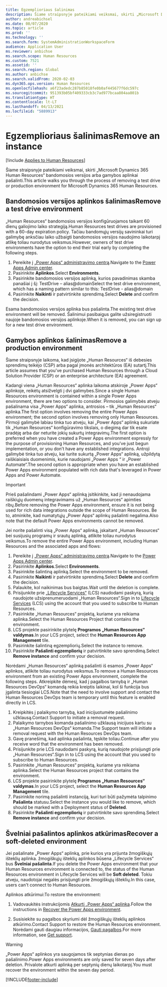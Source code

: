 ```yaml
---
title: Egzemplioriaus šalinimas
description: Šiame straipsnyje pateikiami veiksmai, skirti „Microsoft Dynamics 365 Human Resources“ bandomosios versijos arba gamybos aplinkai pašalinti.
author: andreabichsel
ms.date: 08/07/2020
ms.topic: article
ms.prod: ''
ms.technology: ''
ms.search.form: SystemAdministrationWorkspaceForm
audience: Application User
ms.reviewer: anbichse
ms.search.scope: Human Resources
ms.custom: 7521
ms.assetid: ''
ms.search.region: Global
ms.author: anbichse
ms.search.validFrom: 2020-02-03
ms.dyn365.ops.version: Human Resources
ms.openlocfilehash: a6f23adedc287b85018fe0b0af445677f6dc597c
ms.sourcegitcommit: 951393b05bf409333cb3c7ad977bcaa804aa801b
ms.translationtype: HT
ms.contentlocale: lt-LT
ms.lasthandoff: 04/13/2021
ms.locfileid: "5889913"
---
```

# <a name="remove-an-instance"></a><span data-ttu-id="95d85-103">Egzemplioriaus šalinimas</span><span class="sxs-lookup"><span data-stu-id="95d85-103">Remove an instance</span></span>

[!include [Applies to Human Resources](../includes/applies-to-hr.md)]

<span data-ttu-id="95d85-104">Šiame straipsnyje pateikiami veiksmai, skirti „Microsoft Dynamics 365 Human Resources“ bandomosios versijos arba gamybos aplinkai pašalinti.</span><span class="sxs-lookup"><span data-stu-id="95d85-104">This article walks you through the process of removing a test drive or production environment for Microsoft Dynamics 365 Human Resources.</span></span>

## <a name="remove-a-test-drive-environment"></a><span data-ttu-id="95d85-105">Bandomosios versijos aplinkos šalinimas</span><span class="sxs-lookup"><span data-stu-id="95d85-105">Remove a test drive environment</span></span>

<span data-ttu-id="95d85-106">„Human Resources“ bandomosios versijos konfigūruojamos taikant 60 dienų galiojimo laiko strategiją.</span><span class="sxs-lookup"><span data-stu-id="95d85-106">Human Resources test drives are provisioned with a 60-day expiration policy.</span></span> <span data-ttu-id="95d85-107">Tačiau bandomųjų versijų savininkai turi galimybę anksčiau laiko užbaigti bandomosios versijos naudojimo laikotarpį atlikę toliau nurodytus veiksmus.</span><span class="sxs-lookup"><span data-stu-id="95d85-107">However, owners of test drive environments have the option to end their trial early by completing the following steps.</span></span> 

1. <span data-ttu-id="95d85-108">Pereikite į [„Power Apps“ administravimo centrą](https://admin.businessplatform.microsoft.com/).</span><span class="sxs-lookup"><span data-stu-id="95d85-108">Navigate to the [Power Apps Admin center](https://admin.businessplatform.microsoft.com/).</span></span>
2. <span data-ttu-id="95d85-109">Pasirinkite **Aplinkos**.</span><span class="sxs-lookup"><span data-stu-id="95d85-109">Select **Environments**.</span></span>
3. <span data-ttu-id="95d85-110">Pasirinkite bandomosios versijos aplinką, kurios pavadinimas skamba panašiai į šį: TestDrive – alias@domain</span><span class="sxs-lookup"><span data-stu-id="95d85-110">Select the test drive environment, which has a naming pattern similar to this: TestDrive - alias@domain</span></span>
4. <span data-ttu-id="95d85-111">Pasirinkite **Naikinti** ir patvirtinkite sprendimą.</span><span class="sxs-lookup"><span data-stu-id="95d85-111">Select **Delete** and confirm the decision.</span></span> 

<span data-ttu-id="95d85-112">Esama bandomosios versijos aplinka bus pašalinta.</span><span class="sxs-lookup"><span data-stu-id="95d85-112">The existing test drive environment will be removed.</span></span> <span data-ttu-id="95d85-113">Šalinimui pasibaigus galite užsiregistruoti naujoje bandomosios versijos aplinkoje.</span><span class="sxs-lookup"><span data-stu-id="95d85-113">When it is removed, you can sign up for a new test drive environment.</span></span> 

## <a name="remove-a-production-environment"></a><span data-ttu-id="95d85-114">Gamybos aplinkos šalinimas</span><span class="sxs-lookup"><span data-stu-id="95d85-114">Remove a production environment</span></span>

<span data-ttu-id="95d85-115">Šiame straipsnyje laikoma, kad įsigijote „Human Resources“ iš debesies sprendimų teikėjo (CSP) arba pagal įmonės architektūros (EA) sutartį.</span><span class="sxs-lookup"><span data-stu-id="95d85-115">This article assumes that you've purchased Human Resources through a Cloud Solution Provider (CSP) or an enterprise architecture (EA) agreement.</span></span> 

<span data-ttu-id="95d85-116">Kadangi viena „Human Resources“ aplinka laikoma atskiroje „Power Apps“ aplinkoje, reikėtų atsižvelgti į dvi galimybes.</span><span class="sxs-lookup"><span data-stu-id="95d85-116">Since a single Human Resources environment is contained within a single Power Apps environment, there are two options to consider.</span></span> <span data-ttu-id="95d85-117">Pirmosios galimybės atveju pašalinama visa „Power Apps“ aplinka, antrosios – tik „Human Resources“ aplinka.</span><span class="sxs-lookup"><span data-stu-id="95d85-117">The first option involves removing the entire Power Apps environment; the second option involves removing only Human Resources.</span></span> <span data-ttu-id="95d85-118">Pirmoji galimybė labiau tinka tuo atveju, kai „Power Apps“ aplinką sukuriate tik „Human Resources“ konfigūravimo tikslais, o diegimą dar tik esate pradėję arba dar neturite jokių sukurtų integravimų.</span><span class="sxs-lookup"><span data-stu-id="95d85-118">The first option is preferred when you have created a Power Apps environment expressly for the purpose of provisioning Human Resources, and you've just begun implementation, or you don’t have any established integrations.</span></span> <span data-ttu-id="95d85-119">Antroji galimybė tinka tuo atveju, kai turite sukurtą „Power Apps“ aplinką, užpildytą raiškiaisiais duomenimis, kurie naudojami „Power Apps “ ir „Power Automate“.</span><span class="sxs-lookup"><span data-stu-id="95d85-119">The second option is appropriate when you have an established Power Apps environment populated with rich data that's leveraged in Power Apps and Power Automate.</span></span>

> [!Important]
> <span data-ttu-id="95d85-120">Prieš pašalindami „Power Apps“ aplinką įsitikinkite, kad ji nenaudojama raiškiųjų duomenų integravimams už „Human Resources“ apimties ribų.</span><span class="sxs-lookup"><span data-stu-id="95d85-120">Before removing the Power Apps environment, ensure it is not being used for rich data integrations outside the scope of Human Resources.</span></span> <span data-ttu-id="95d85-121">Be to, atminkite, kad numatytųjų „Power Apps“ aplinkų pašalinti negalima.</span><span class="sxs-lookup"><span data-stu-id="95d85-121">Also note that the default Power Apps environments cannot be removed.</span></span> 

<span data-ttu-id="95d85-122">Jei norite pašalinti visą „Power Apps“ aplinką, įskaitant „Human Resources“ bei susijusių programų ir srautų aplinką, atlikite toliau nurodytus veiksmus.</span><span class="sxs-lookup"><span data-stu-id="95d85-122">To remove the entire Power Apps environment, including Human Resources and the associated apps and flows:</span></span>

1. <span data-ttu-id="95d85-123">Pereikite į [„Power Apps“ administravimo centrą](https://admin.businessplatform.microsoft.com/).</span><span class="sxs-lookup"><span data-stu-id="95d85-123">Navigate to the [Power Apps Admin center](https://admin.businessplatform.microsoft.com/).</span></span>
2. <span data-ttu-id="95d85-124">Pasirinkite **Aplinkos**.</span><span class="sxs-lookup"><span data-stu-id="95d85-124">Select **Environments**.</span></span>
3. <span data-ttu-id="95d85-125">Pasirinkite šalintiną aplinką.</span><span class="sxs-lookup"><span data-stu-id="95d85-125">Select the environment to be removed.</span></span>
4. <span data-ttu-id="95d85-126">Pasirinkite **Naikinti** ir patvirtinkite sprendimą.</span><span class="sxs-lookup"><span data-stu-id="95d85-126">Select **Delete** and confirm the decision.</span></span> 
5. <span data-ttu-id="95d85-127">Palaukite, kol naikinimas bus baigtas.</span><span class="sxs-lookup"><span data-stu-id="95d85-127">Wait until the deletion is complete.</span></span>
6. <span data-ttu-id="95d85-128">Prisijunkite prie [„Lifecycle Services“](https://lcs.dynamics.com/Logon/Index) (LCS) naudodami paskyrą, kurią naudojote užsiprenumeruodami „Human Resources“.</span><span class="sxs-lookup"><span data-stu-id="95d85-128">Sign in to [Lifecycle Services](https://lcs.dynamics.com/Logon/Index) (LCS) using the account that you used to subscribe to Human Resources.</span></span> 
7. <span data-ttu-id="95d85-129">Pasirinkite „Human Resources“ projektą, kuriame yra reikiama aplinka.</span><span class="sxs-lookup"><span data-stu-id="95d85-129">Select the Human Resources Project that contains the environment.</span></span> 
8. <span data-ttu-id="95d85-130">LCS projekte pasirinkite plytelę **Programos „Human Resources“ valdymas**.</span><span class="sxs-lookup"><span data-stu-id="95d85-130">In your LCS project, select the **Human Resources App Management** tile.</span></span> 
9. <span data-ttu-id="95d85-131">Pasirinkite šalintiną egzempliorių.</span><span class="sxs-lookup"><span data-stu-id="95d85-131">Select the instance to remove.</span></span> 
10. <span data-ttu-id="95d85-132">Pasirinkite **Pašalinti egzempliorių** ir patvirtinkite savo sprendimą.</span><span class="sxs-lookup"><span data-stu-id="95d85-132">Select **Remove instance** and confirm your decision.</span></span>  

<span data-ttu-id="95d85-133">Norėdami „Human Resources“ aplinką pašalinti iš esamos „Power Apps“ aplinkos, atlikite toliau nurodytus veiksmus.</span><span class="sxs-lookup"><span data-stu-id="95d85-133">To remove a Human Resources environment from an existing Power Apps environment, complete the following steps.</span></span> <span data-ttu-id="95d85-134">Atkreipkite dėmesį, kad į pagalbos tarnybą ir „Human Resources DevOps“ komandą reikia kreiptis laikinai, kol ši funkcija bus įgalinta tiesiogiai LCS.</span><span class="sxs-lookup"><span data-stu-id="95d85-134">Note that the need to involve support and contact the Human Resources DevOps team is temporary until this feature is enabled directly in LCS.</span></span>

1. <span data-ttu-id="95d85-135">Kreipkitės į palaikymo tarnybą, kad inicijuotumėte pašalinimo užklausą.</span><span class="sxs-lookup"><span data-stu-id="95d85-135">Contact Support to initiate a removal request.</span></span>
2. <span data-ttu-id="95d85-136">Palaikymo tarnybos komanda pašalinimo užklausą inicijuos kartu su „Human Resources DevOps“ komanda.</span><span class="sxs-lookup"><span data-stu-id="95d85-136">The Support team will initiate a removal request with the Human Resources DevOps team.</span></span> 
3. <span data-ttu-id="95d85-137">Gavę pranešimą, kad aplinka pašalinta, tęskite toliau.</span><span class="sxs-lookup"><span data-stu-id="95d85-137">Continue after you receive word that the environment has been removed.</span></span>
4. <span data-ttu-id="95d85-138">Prisijunkite prie LCS naudodami paskyrą, kurią naudojote prisijungti prie „Human Resources“.</span><span class="sxs-lookup"><span data-stu-id="95d85-138">Sign in to LCS using the account that you used to subscribe to Human Resources.</span></span> 
5. <span data-ttu-id="95d85-139">Pasirinkite „Human Resources“ projektą, kuriame yra reikiama aplinka.</span><span class="sxs-lookup"><span data-stu-id="95d85-139">Select the Human Resources project that contains the environment.</span></span> 
6. <span data-ttu-id="95d85-140">LCS projekte pasirinkite plytelę **Programos „Human Resources“ valdymas**.</span><span class="sxs-lookup"><span data-stu-id="95d85-140">In your LCS project, select the **Human Resources App Management** tile.</span></span> 
7. <span data-ttu-id="95d85-141">Pasirinkite norimą pašalinti instanciją, kuri turi būti pažymėta talpinimo **Pašalinta** statusu.</span><span class="sxs-lookup"><span data-stu-id="95d85-141">Select the instance you would like to remove, which should be marked with a Deployment status of **Deleted**.</span></span>
8. <span data-ttu-id="95d85-142">Pasirinkite **Pašalinti egzempliorių** ir patvirtinkite savo sprendimą.</span><span class="sxs-lookup"><span data-stu-id="95d85-142">Select **Remove instance** and confirm your decision.</span></span> 

## <a name="recover-a-soft-deleted-environment"></a><span data-ttu-id="95d85-143">Švelniai pašalintos aplinkos atkūrimas</span><span class="sxs-lookup"><span data-stu-id="95d85-143">Recover a soft-deleted environment</span></span>

<span data-ttu-id="95d85-144">Jei pašalinate „Power Apps“ aplinką, prie kurios yra prijunta žmogiškųjų išteklių aplinka. žmogiškųjų išteklių aplinkos būsena „Lifecycle Services“ bus **Švelniai pašalinta**.</span><span class="sxs-lookup"><span data-stu-id="95d85-144">If you delete the Power Apps environment that your Human Resources environment is connected to, the status of the Human Resources environment in Lifecycle Services will be **Soft deleted**.</span></span> <span data-ttu-id="95d85-145">Tokiu atveju, naudotojai negalės prisijungti prie žmogiškųjų išteklių.</span><span class="sxs-lookup"><span data-stu-id="95d85-145">In this case, users can't connect to Human Resources.</span></span>

<span data-ttu-id="95d85-146">Aplinkos atkūrimui:</span><span class="sxs-lookup"><span data-stu-id="95d85-146">To restore the environment:</span></span>

1. <span data-ttu-id="95d85-147">Vadovaukitės instrukcijomis [Atkurti „Power Apps“ aplinką](/power-platform/admin/recover-environment.md).</span><span class="sxs-lookup"><span data-stu-id="95d85-147">Follow the instructions in [Recover the Power Apps environment](/power-platform/admin/recover-environment.md).</span></span>

2. <span data-ttu-id="95d85-148">Susisiekite su pagalbos skyriumi dėl žmogiškųjų išteklių aplinkos atkūrimo.</span><span class="sxs-lookup"><span data-stu-id="95d85-148">Contact Support to restore the Human Resources environment.</span></span> <span data-ttu-id="95d85-149">Norėdami gauti daugiau informacijos, [Gauti pagalbos](../fin-ops-core/dev-itpro/lifecycle-services/lcs-support.md).</span><span class="sxs-lookup"><span data-stu-id="95d85-149">For more information, see [Get support](../fin-ops-core/dev-itpro/lifecycle-services/lcs-support.md).</span></span>

> [!Warning]
> <span data-ttu-id="95d85-150">„Power Apps“ aplinkos yra saugojamos tik septynias dienas po pašalinimo.</span><span class="sxs-lookup"><span data-stu-id="95d85-150">Power Apps environments are only saved for seven days after deletion.</span></span> <span data-ttu-id="95d85-151">Privalote atkurti aplinką per septynių dienų laikotarpį.</span><span class="sxs-lookup"><span data-stu-id="95d85-151">You must recover the environment within the seven day period.</span></span>


[!INCLUDE[footer-include](../includes/footer-banner.md)]